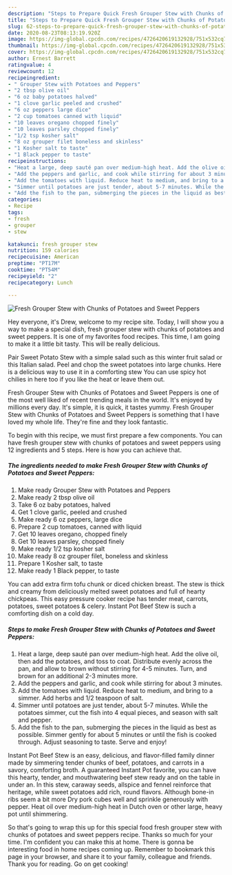 ```yaml
---
description: "Steps to Prepare Quick Fresh Grouper Stew with Chunks of Potatoes and Sweet Peppers"
title: "Steps to Prepare Quick Fresh Grouper Stew with Chunks of Potatoes and Sweet Peppers"
slug: 62-steps-to-prepare-quick-fresh-grouper-stew-with-chunks-of-potatoes-and-sweet-peppers
date: 2020-08-23T08:13:19.920Z
image: https://img-global.cpcdn.com/recipes/4726420619132928/751x532cq70/fresh-grouper-stew-with-chunks-of-potatoes-and-sweet-peppers-recipe-main-photo.jpg
thumbnail: https://img-global.cpcdn.com/recipes/4726420619132928/751x532cq70/fresh-grouper-stew-with-chunks-of-potatoes-and-sweet-peppers-recipe-main-photo.jpg
cover: https://img-global.cpcdn.com/recipes/4726420619132928/751x532cq70/fresh-grouper-stew-with-chunks-of-potatoes-and-sweet-peppers-recipe-main-photo.jpg
author: Ernest Barrett
ratingvalue: 4
reviewcount: 12
recipeingredient:
- " Grouper Stew with Potatoes and Peppers"
- "2 tbsp olive oil"
- "6 oz baby potatoes halved"
- "1 clove garlic peeled and crushed"
- "6 oz peppers large dice"
- "2 cup tomatoes canned with liquid"
- "10 leaves oregano chopped finely"
- "10 leaves parsley chopped finely"
- "1/2 tsp kosher salt"
- "8 oz grouper filet boneless and skinless"
- "1 Kosher salt to taste"
- "1 Black pepper to taste"
recipeinstructions:
- "Heat a large, deep sauté pan over medium-high heat. Add the olive oil, then add the potatoes, and toss to coat. Distribute evenly across the pan, and allow to brown without stirring for 4-5 minutes. Turn, and brown for an additional 2-3 minutes more."
- "Add the peppers and garlic, and cook while stirring for about 3 minutes."
- "Add the tomatoes with liquid. Reduce heat to medium, and bring to a simmer. Add herbs and 1/2 teaspoon of salt."
- "Simmer until potatoes are just tender, about 5-7 minutes. While the potatoes simmer, cut the fish into 4 equal pieces, and season with salt and pepper."
- "Add the fish to the pan, submerging the pieces in the liquid as best as possible. Simmer gently for about 5 minutes or until the fish is cooked through. Adjust seasoning to taste. Serve and enjoy!"
categories:
- Recipe
tags:
- fresh
- grouper
- stew

katakunci: fresh grouper stew 
nutrition: 159 calories
recipecuisine: American
preptime: "PT17M"
cooktime: "PT54M"
recipeyield: "2"
recipecategory: Lunch

---
```



![Fresh Grouper Stew with Chunks of Potatoes and Sweet Peppers](https://img-global.cpcdn.com/recipes/4726420619132928/751x532cq70/fresh-grouper-stew-with-chunks-of-potatoes-and-sweet-peppers-recipe-main-photo.jpg)

Hey everyone, it's Drew, welcome to my recipe site. Today, I will show you a way to make a special dish, fresh grouper stew with chunks of potatoes and sweet peppers. It is one of my favorites food recipes. This time, I am going to make it a little bit tasty. This will be really delicious.

Pair Sweet Potato Stew with a simple salad such as this winter fruit salad or this Italian salad. Peel and chop the sweet potatoes into large chunks. Here is a delicious way to use it in a comforting stew You can use spicy hot chilies in here too if you like the heat or leave them out.

Fresh Grouper Stew with Chunks of Potatoes and Sweet Peppers is one of the most well liked of recent trending meals in the world. It's enjoyed by millions every day. It's simple, it is quick, it tastes yummy. Fresh Grouper Stew with Chunks of Potatoes and Sweet Peppers is something that I have loved my whole life. They're fine and they look fantastic.


To begin with this recipe, we must first prepare a few components. You can have fresh grouper stew with chunks of potatoes and sweet peppers using 12 ingredients and 5 steps. Here is how you can achieve that.

<!--inarticleads1-->

##### The ingredients needed to make Fresh Grouper Stew with Chunks of Potatoes and Sweet Peppers:

1. Make ready  Grouper Stew with Potatoes and Peppers
1. Make ready 2 tbsp olive oil
1. Take 6 oz baby potatoes, halved
1. Get 1 clove garlic, peeled and crushed
1. Make ready 6 oz peppers, large dice
1. Prepare 2 cup tomatoes, canned with liquid
1. Get 10 leaves oregano, chopped finely
1. Get 10 leaves parsley, chopped finely
1. Make ready 1/2 tsp kosher salt
1. Make ready 8 oz grouper filet, boneless and skinless
1. Prepare 1 Kosher salt, to taste
1. Make ready 1 Black pepper, to taste


You can add extra firm tofu chunk or diced chicken breast. The stew is thick and creamy from deliciously melted sweet potatoes and full of hearty chickpeas. This easy pressure cooker recipe has tender meat, carrots, potatoes, sweet potatoes &amp; celery. Instant Pot Beef Stew is such a comforting dish on a cold day. 

<!--inarticleads2-->

##### Steps to make Fresh Grouper Stew with Chunks of Potatoes and Sweet Peppers:

1. Heat a large, deep sauté pan over medium-high heat. Add the olive oil, then add the potatoes, and toss to coat. Distribute evenly across the pan, and allow to brown without stirring for 4-5 minutes. Turn, and brown for an additional 2-3 minutes more.
1. Add the peppers and garlic, and cook while stirring for about 3 minutes.
1. Add the tomatoes with liquid. Reduce heat to medium, and bring to a simmer. Add herbs and 1/2 teaspoon of salt.
1. Simmer until potatoes are just tender, about 5-7 minutes. While the potatoes simmer, cut the fish into 4 equal pieces, and season with salt and pepper.
1. Add the fish to the pan, submerging the pieces in the liquid as best as possible. Simmer gently for about 5 minutes or until the fish is cooked through. Adjust seasoning to taste. Serve and enjoy!


Instant Pot Beef Stew is an easy, delicious, and flavor-filled family dinner made by simmering tender chunks of beef, potatoes, and carrots in a savory, comforting broth. A guaranteed Instant Pot favorite, you can have this hearty, tender, and mouthwatering beef stew ready and on the table in under an. In this stew, caraway seeds, allspice and fennel reinforce that heritage, while sweet potatoes add rich, round flavors. Although bone-in ribs seem a bit more Dry pork cubes well and sprinkle generously with pepper. Heat oil over medium-high heat in Dutch oven or other large, heavy pot until shimmering. 

So that's going to wrap this up for this special food fresh grouper stew with chunks of potatoes and sweet peppers recipe. Thanks so much for your time. I'm confident you can make this at home. There is gonna be interesting food in home recipes coming up. Remember to bookmark this page in your browser, and share it to your family, colleague and friends. Thank you for reading. Go on get cooking!
